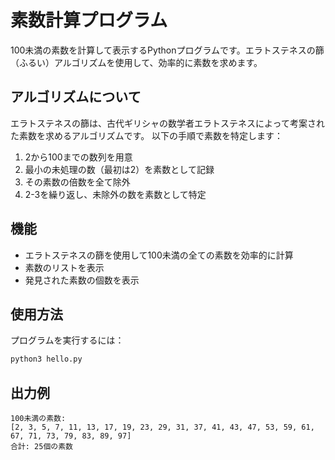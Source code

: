 # 素数計算プログラム

100未満の素数を計算して表示するPythonプログラムです。エラトステネスの篩（ふるい）アルゴリズムを使用して、効率的に素数を求めます。

## アルゴリズムについて
エラトステネスの篩は、古代ギリシャの数学者エラトステネスによって考案された素数を求めるアルゴリズムです。
以下の手順で素数を特定します：
1. 2から100までの数列を用意
2. 最小の未処理の数（最初は2）を素数として記録
3. その素数の倍数を全て除外
4. 2-3を繰り返し、未除外の数を素数として特定

## 機能
- エラトステネスの篩を使用して100未満の全ての素数を効率的に計算
- 素数のリストを表示
- 発見された素数の個数を表示

## 使用方法

プログラムを実行するには：

```bash
python3 hello.py
```

## 出力例

```
100未満の素数:
[2, 3, 5, 7, 11, 13, 17, 19, 23, 29, 31, 37, 41, 43, 47, 53, 59, 61, 67, 71, 73, 79, 83, 89, 97]
合計: 25個の素数
```
